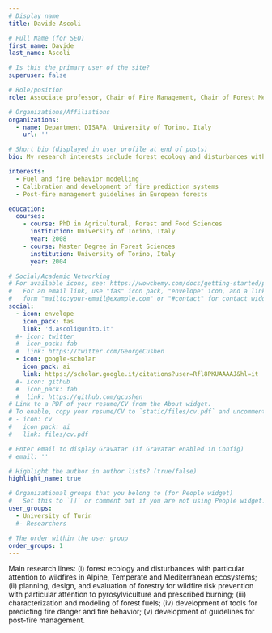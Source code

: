 ```yaml
---
# Display name
title: Davide Ascoli

# Full Name (for SEO)
first_name: Davide
last_name: Ascoli

# Is this the primary user of the site?
superuser: false

# Role/position
role: Associate professor, Chair of Fire Management, Chair of Forest Measurements

# Organizations/Affiliations
organizations:
  - name: Department DISAFA, University of Torino, Italy
    url: ''

# Short bio (displayed in user profile at end of posts)
bio: My research interests include forest ecology and disturbances with particular attention to wildfires in Alpine, Temperate and Mediterranean ecosystems.

interests:
  - Fuel and fire behavior modelling
  - Calibration and development of fire prediction systems
  - Post-fire management guidelines in European forests

education:
  courses:
    - course: PhD in Agricultural, Forest and Food Sciences
      institution: University of Torino, Italy
      year: 2008
    - course: Master Degree in Forest Sciences
      institution: University of Torino, Italy
      year: 2004

# Social/Academic Networking
# For available icons, see: https://wowchemy.com/docs/getting-started/page-builder/#icons
#   For an email link, use "fas" icon pack, "envelope" icon, and a link in the
#   form "mailto:your-email@example.com" or "#contact" for contact widget.
social:
  - icon: envelope
    icon_pack: fas
    link: 'd.ascoli@unito.it'
  #- icon: twitter
  #  icon_pack: fab
  #  link: https://twitter.com/GeorgeCushen
  - icon: google-scholar
    icon_pack: ai
    link: https://scholar.google.it/citations?user=Rfl8PKUAAAAJ&hl=it
  #- icon: github
  #  icon_pack: fab
  #  link: https://github.com/gcushen
# Link to a PDF of your resume/CV from the About widget.
# To enable, copy your resume/CV to `static/files/cv.pdf` and uncomment the lines below.
# - icon: cv
#   icon_pack: ai
#   link: files/cv.pdf

# Enter email to display Gravatar (if Gravatar enabled in Config)
# email: ''

# Highlight the author in author lists? (true/false)
highlight_name: true

# Organizational groups that you belong to (for People widget)
#   Set this to `[]` or comment out if you are not using People widget.
user_groups:
  - University of Turin
  #- Researchers

# The order within the user group
order_groups: 1
---
```


Main research lines: (i) forest ecology and disturbances with particular attention to wildfires in Alpine, Temperate and Mediterranean ecosystems; (ii) planning, design, and evaluation of forestry for wildfire risk prevention with particular attention to pyrosylviculture and prescribed burning; (iii) characterization and modeling of forest fuels; (iv) development of tools for predicting fire danger and fire behavior; (v) development of guidelines for post-fire management.
